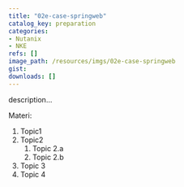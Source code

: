 ```yaml
---
title: "02e-case-springweb"
catalog_key: preparation
categories:
- Nutanix
- NKE
refs: []
image_path: /resources/imgs/02e-case-springweb
gist: 
downloads: []
---
```



description...

<!--more-->

Materi: 

1. Topic1
2. Topic2
    1. Topic 2.a
    2. Topic 2.b
3. Topic 3
4. Topic 4